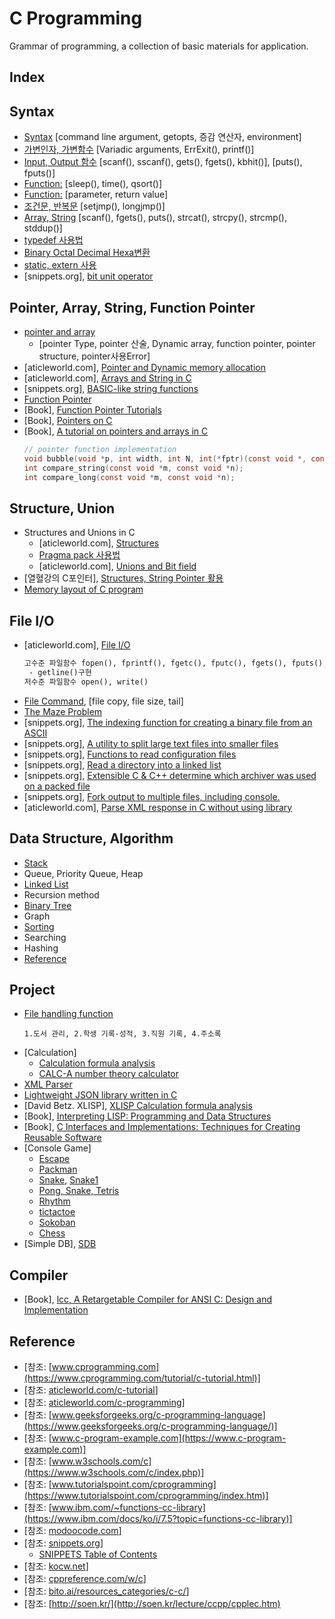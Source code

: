 # C Programming
Grammar of programming, a collection of basic materials for application.

## Index
## Syntax
* [Syntax](https://github.com/csbyun-data/C-Pro/blob/main/chap01/Syntax/README.md) [command line argument, getopts, 증감 연산자, environment] 
* [가변인자, 가변함수](https://github.com/csbyun-data/C-Pro/blob/main/chap01/Variadic/README.md) [Variadic arguments, ErrExit(), printf()]
* [Input, Output 함수](https://github.com/csbyun-data/C-Pro/blob/main/chap01/Input/README.md) [scanf(), sscanf(), gets(), fgets(), kbhit()], [puts(), fputs()]
* [Function:](https://github.com/csbyun-data/C-Pro/blob/main/chap01/QSort/README.md) [sleep(), time(), qsort()]
* [Function:](https://github.com/csbyun-data/C-Pro/blob/main/chap01/Function/README.md) [parameter, return value]
* [조건문, 반복문](https://github.com/csbyun-data/C-Pro/blob/main/chap01/Flow/README.md) [setjmp(), longjmp()]
* [Array, String](https://github.com/csbyun-data/C-Pro/blob/main/chap01/String_in_C/README.md) [scanf(), fgets(), puts(), strcat(), strcpy(), strcmp(), stddup()]
* [typedef 사용법](https://github.com/csbyun-data/C-Pro/blob/main/chap01/TypeDef/README.md)
* [Binary Octal Decimal Hexa변환](https://github.com/csbyun-data/C-Pro/blob/main/chap01/Bin/README.md)
* [static, extern 사용](https://github.com/csbyun-data/C-Pro/blob/main/chap01/extern/README.md)
* [snippets.org], [bit unit operator](https://github.com/csbyun-data/C-Pro/blob/main/chap01/Bit/README.md)
  
## Pointer, Array, String, Function Pointer  
* [pointer and array](https://github.com/csbyun-data/C-Pro/blob/main/chap02/Pointer_and_Array/READ.md)
    * [pointer Type, pointer 산술, Dynamic array, function pointer, pointer structure, pointer사용Error]
* [aticleworld.com], [Pointer and Dynamic memory allocation](https://github.com/csbyun-data/C-Pro/blob/main/chap02/Pointer_and_Dynamic_Allocation/README.md)
* [aticleworld.com], [Arrays and String in C](https://github.com/csbyun-data/C-Pro/blob/main/chap02/Arrays_and_Strings_in_C/README.md)
* [snippets.org], [BASIC-like string functions](https://github.com/csbyun-data/C-Pro/blob/main/chap02/bastring/README.md)
* [Function Pointer](https://github.com/csbyun-data/C-Pro/blob/main/chap02/Function_Pointer/README.md)
* [Book], [Function Pointer Tutorials](https://github.com/csbyun-data/C-Pro/blob/main/chap02/Function_Pointer_Tutorials/README.md)
* [Book], [Pointers on C](https://github.com/csbyun-data/C-Pro/blob/main/chap02/Pointers_On_C/READ.md)
* [Book], [A tutorial on pointers and arrays in C](https://github.com/csbyun-data/C-Pro/blob/main/chap02/A_tutorial_on_pointers_and_arrays_in_C/README.md)
  ```c
  // pointer function implementation
  void bubble(void *p, int width, int N, int(*fptr)(const void *, const void *));
  int compare_string(const void *m, const void *n);
  int compare_long(const void *m, const void *n);
  ```

## Structure, Union
* Structures and Unions in C
    * [aticleworld.com], [Structures](https://github.com/csbyun-data/C-Pro/blob/main/chap02/Structures_and_Union/README.md)
    * [Pragma pack 사용법](https://github.com/csbyun-data/C-Pro/blob/main/chap02/Structures_and_Union/Pragma_Pack.md)
    * [aticleworld.com], [Unions and Bit field](https://github.com/csbyun-data/C-Pro/blob/main/chap02/Structures_and_Union/UNION.md)
* [열혈강의 C포인터], [Structures, String Pointer 활용](https://github.com/csbyun-data/C-Pro/blob/main/chap02/Application/README.md)
* [Memory layout of C program](https://github.com/csbyun-data/C-Pro/blob/main/chap02/Memory-layout/README.md)
  
## File I/O
* [aticleworld.com], [File I/O](https://github.com/csbyun-data/C-Pro/blob/main/chap03/File/README.md)
  ```txt
  고수준 파일함수 fopen(), fprintf(), fgetc(), fputc(), fgets(), fputs(), fread(), fwrite(),fscanf(), fseek()
   - getline()구현
  저수준 파일함수 open(), write()
    ```
* [File Command](https://github.com/csbyun-data/C-Pro/blob/main/chap03/FileCmd/README.md), [file copy, file size, tail]
* [The Maze Problem](https://github.com/csbyun-data/C-Pro/blob/main/chap03/Maze/README.md)
* [snippets.org], [The indexing function for creating a binary file from an ASCII](https://github.com/csbyun-data/C-Pro/blob/main/chap03/Index/README.md)
* [snippets.org], [A utility to split large text files into smaller files
](https://github.com/csbyun-data/C-Pro/blob/main/chap03/Split/README.md)
* [snippets.org], [Functions to read configuration files](https://github.com/csbyun-data/C-Pro/blob/main/chap03/Cfg/README.md)
* [snippets.org], [Read a directory into a linked list](https://github.com/csbyun-data/C-Pro/blob/main/chap03/FileList/README.md)
* [snippets.org], [Extensible C & C++ determine which archiver was used on a packed file](https://github.com/csbyun-data/C-Pro/blob/main/chap03/Arch/README.md)
* [snippets.org], [Fork output to multiple files, including console.](https://github.com/csbyun-data/C-Pro/blob/main/chap03/Fork/README.md)
* [aticleworld.com], [Parse XML response in C without using library](https://github.com/csbyun-data/C-Pro/blob/main/chap03/XML/README.md)

## Data Structure, Algorithm
* [Stack](https://github.com/csbyun-data/C-Pro/blob/main/chap04/Stack/README.md)
* Queue, Priority Queue, Heap
* [Linked List](https://github.com/csbyun-data/C-Pro/blob/main/chap04/Linked_List/README.md)
* Recursion method
* [Binary Tree](https://github.com/csbyun-data/C-Pro/blob/main/chap04/Binary_Tree/README.md)
* Graph
* [Sorting](https://github.com/csbyun-data/C-Pro/blob/main/chap04/Sorting/README.md)
* Searching
* Hashing
* [Reference](https://github.com/csbyun-data/C-Pro/blob/main/chap04/README.md)

## Project  
* [File handling function](https://github.com/csbyun-data/C-Pro/blob/main/chap05/File/README.md)
    ```
    1.도서 관리, 2.학생 기록-성적, 3.직원 기록, 4.주소록
    ```
* [Calculation]
    * [Calculation formula analysis](https://github.com/csbyun-data/C-Pro/blob/main/chap05/Calc/README.md)
    * [CALC-A number theory calculator](http://www.numbertheory.org/keith.html)
* [XML Parser](https://github.com/csbyun-data/C-Pro/blob/main/chap05/XML_Parser/README.md)
* [Lightweight JSON library written in C](https://github.com/csbyun-data/C-Pro/blob/main/chap05/JSON/README.md)
* [David Betz. XLISP], [XLISP Calculation formula analysis](https://github.com/csbyun-data/C-Pro/blob/main/chap05/XLISP/README.md)
* [Book], [Interpreting LISP: Programming and Data Structures](https://github.com/csbyun-data/C-Pro/blob/main/chap05/Interpreting-lisp/READ.md)
* [Book], [C Interfaces and Implementations: Techniques for Creating Reusable Software](https://drh.github.io/cii/index.html)
* [Console Game]
    * [Escape](https://github.com/csbyun-data/C-Pro/blob/main/chap05/Escape/README.md)
    * [Packman](https://github.com/YoctoForBeaglebone/pacman4console)
    * [Snake](https://github.com/Contagious06/console-snake-game), [Snake1](https://github.com/peperunii/Games-Snake)
    * [Pong, Snake, Tetris](https://github.com/arasgungore/console-games)
    * [Rhythm](https://github.com/Waterticket/C-Rhythm-Game)
    * [tictactoe](https://github.com/emacdona/tictactoe)
    * [Sokoban](https://github.com/maksimKorzh/sokoban)
    * [Chess](https://github.com/omeredel/Chess-In-C)
* [Simple DB], [SDB](https://github.com/csbyun-data/C-Pro/blob/main/chap05/SDB/README.md)

## Compiler
* [Book], [lcc, A Retargetable Compiler for ANSI C: Design and Implementation](https://drh.github.io/lcc/)

## Reference
* [참조: [www.cprogramming.com](https://www.cprogramming.com/tutorial/c-tutorial.html)]
* [참조: [aticleworld.com/c-tutorial](https://aticleworld.com/c-tutorial/)]
* [참조: [aticleworld.com/c-programming](https://aticleworld.com/c-programming/)]
* [참조: [www.geeksforgeeks.org/c-programming-language](https://www.geeksforgeeks.org/c-programming-language/)]
* [참조: [www.c-program-example.com](https://www.c-program-example.com)]
* [참조: [www.w3schools.com/c](https://www.w3schools.com/c/index.php)]
* [참조: [www.tutorialspoint.com/cprogramming](https://www.tutorialspoint.com/cprogramming/index.htm)]
* [참조: [www.ibm.com/~functions-cc-library](https://www.ibm.com/docs/ko/i/7.5?topic=functions-cc-library)]
* [참조: [modoocode.com](https://modoocode.com/)]
* [참조: [snippets.org](https://github.com/vonj/snippets.org)]
    * [SNIPPETS Table of Contents](https://github.com/vonj/snippets.org/blob/master/snippets.ndx)
* [참조: [kocw.net](http://www.kocw.net/home/search/kemView.do?kemId=1267012])]
* [참조: [cppreference.com/w/c](https://en.cppreference.com/w/c)]
* [참조: [bito.ai/resources_categories/c-c/](https://bito.ai/resources_categories/c-c/)]
* [참조: [http://soen.kr/](http://soen.kr/lecture/ccpp/cpplec.htm)
